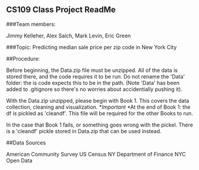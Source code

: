 ## CS109 Class Project ReadMe

###Team members:

Jimmy Kelleher, Alex Saich, Mark Levin, Eric Green


###Topic:
Predicting median sale price per zip code in New York City 

##Procedure:

Before beginning, the Data.zip file must be unzipped. All of the data is stored there, and the code requires it to be run. Do not rename the 'Data' folder: the is code expects this to be in the path. (Note 'Data' has been added to .gitignore so there's no worries about accidentially pushing it).

With the Data.zip unzipped, please begin with Book 1. This covers the data collection, cleaning and visualization. 
**Important* *At the end of Book 1: the df is pickled as 'cleandf'. This file will be required for the other Books to run.

In the case that Book 1 fails, or something goes wrong with the pickel. There is a 'cleandf' pickle stored in Data.zip that can be used instead.


##Data Sources 

American Community Survey
US Census
NY Department of Finance
NYC Open Data